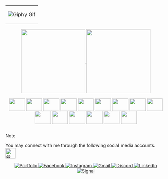 <div align="center">
<!---
zora004/zora004 is a ✨ special ✨ repository because its `README.md` (this file) appears on your GitHub profile.
You can click the Preview link to take a look at your changes.
--->
<table><tr><td align="center">
  
![Giphy Gif](https://media.giphy.com/media/26tn33aiTi1jkl6H6/giphy.gif)

</td></tr></table>

<div>
  <a href="https://github.com/zora004">
  <img height="200" align="center" src="https://github-readme-stats.vercel.app/api?username=zora004&show_icons=true&theme=transparent&include_all_commits=true" />
  <img height="200" align="center" src="https://github-readme-stats.vercel.app/api/top-langs/?username=zora004&layout=compact&langs_count=8&card_width=320&theme=transparent" />
</div>

<div style="display: inline-block"><br>
    <img align="center" alt="" height="40" width="50" src="https://cdn.jsdelivr.net/gh/devicons/devicon@latest/icons/laravel/laravel-original.svg">
    <img align="center" alt="" height="40" width="50" src="https://cdn.jsdelivr.net/gh/devicons/devicon@latest/icons/html5/html5-original.svg">
    <img align="center" alt="" height="40" width="50" src="https://cdn.jsdelivr.net/gh/devicons/devicon@latest/icons/css3/css3-original.svg">
    <img align="center" alt="" height="40" width="50" src="https://cdn.jsdelivr.net/gh/devicons/devicon@latest/icons/javascript/javascript-original.svg">
    <img align="center" alt="" height="40" width="50" src="https://cdn.jsdelivr.net/gh/devicons/devicon@latest/icons/typescript/typescript-original.svg">
    <img align="center" alt="" height="40" width="50" src="https://cdn.jsdelivr.net/gh/devicons/devicon@latest/icons/jquery/jquery-original.svg">
    <img align="center" alt="" height="40" width="50" src="https://cdn.jsdelivr.net/gh/devicons/devicon@latest/icons/php/php-original.svg">
    <img align="center" alt="" height="40" width="50" src="https://cdn.jsdelivr.net/gh/devicons/devicon@latest/icons/mysql/mysql-original-wordmark.svg">
    <img align="center" alt="" height="40" width="50" src="https://cdn.jsdelivr.net/gh/devicons/devicon@latest/icons/nodejs/nodejs-original-wordmark.svg">
    <img align="center" alt="" height="40" width="50" src="https://cdn.jsdelivr.net/gh/devicons/devicon@latest/icons/graphql/graphql-plain.svg">
    <img align="center" alt="" height="40" width="50" src="https://cdn.jsdelivr.net/gh/devicons/devicon@latest/icons/mongodb/mongodb-original.svg">
    <img align="center" alt="" height="40" width="50" src="https://cdn.jsdelivr.net/gh/devicons/devicon@latest/icons/react/react-original.svg">
    <img align="center" alt="" height="40" width="50" src="https://cdn.jsdelivr.net/gh/devicons/devicon@latest/icons/linux/linux-original.svg">
    <img align="center" alt="" height="40" width="50" src="https://cdn.jsdelivr.net/gh/devicons/devicon@latest/icons/docker/docker-original.svg">
    <img align="center" alt="" height="40" width="50" src="https://cdn.jsdelivr.net/gh/devicons/devicon@latest/icons/amazonwebservices/amazonwebservices-plain-wordmark.svg">
</div>
</a>
</div>


##


> [!NOTE]
> You may connect with me through the following social media accounts. <picture><source srcset="https://fonts.gstatic.com/s/e/notoemoji/latest/1f601/512.webp" type="image/webp"><img src="https://fonts.gstatic.com/s/e/notoemoji/latest/1f601/512.gif" alt="😁" width="32" height="32"></picture>
 
<div align="center">


<a href="https://portfolio-zora04.vercel.app" target="_blank" title="My Portfolio Website"> ![Portfolio](https://img.shields.io/badge/Portfolio-%23000000.svg?style=for-the-badge&logo=firefox&logoColor=#FF7139) </a>
<a href="https://www.facebook.com/zoraa04" target="_blank" title="zoraa04"> ![Facebook](https://img.shields.io/badge/Facebook-%231877F2.svg?style=for-the-badge&logo=Facebook&logoColor=white) </a>
<a href="https://www.instagram.com/zora.abaquita" target="_blank" title="zora.abaquita"> ![Instagram](https://img.shields.io/badge/Instagram-%23E4405F.svg?style=for-the-badge&logo=Instagram&logoColor=white) </a>
<a href="mailto:abaquita04@gmail.com" title="abaquita04@gmail.com"> ![Gmail](https://img.shields.io/badge/Gmail-D14836?style=for-the-badge&logo=gmail&logoColor=white) </a>
<a href="https://discord.com/zora004/623944942896807936" title="zora004#2389"> ![Discord](https://img.shields.io/badge/Discord-%235865F2.svg?style=for-the-badge&logo=discord&logoColor=white) </a>
<a href="https://www.linkedin.com/in/razor-abaquita-a82641225/" title="razor-abaquita-a82641225"> ![LinkedIn](https://img.shields.io/badge/linkedin-%230077B5.svg?style=for-the-badge&logo=linkedin&logoColor=white) </a>
<a href="#" title="+(63) 976 045 8277"> ![Signal](https://img.shields.io/badge/Signal-%23039BE5.svg?style=for-the-badge&logo=Signal&logoColor=white) </a>
